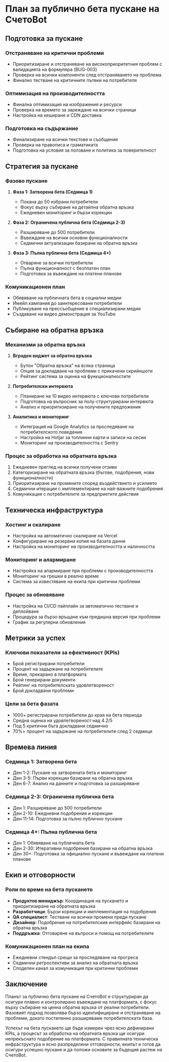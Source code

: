 # План за публично бета пускане на СчетоBot

## Подготовка за пускане

### Отстраняване на критични проблеми
- Приоритизиране и отстраняване на високоприоритетния проблем с валидацията на формуляра (BUG-003)
- Проверка на всички компоненти след отстраняването на проблема
- Финално тестване на критичните пътеки на потребителя

### Оптимизация на производителността
- Финална оптимизация на изображения и ресурси
- Проверка на времето за зареждане на всички страници
- Настройка на кеширане и CDN доставка

### Подготовка на съдържание
- Финализиране на всички текстове и съобщения
- Проверка на правописа и граматиката
- Подготовка на условия за ползване и политика за поверителност

## Стратегия за пускане

### Фазово пускане
1. **Фаза 1: Затворена бета (Седмица 1)**
   - Покана до 50 избрани потребители
   - Фокус върху събиране на детайлна обратна връзка
   - Ежедневен мониторинг и бързи корекции

2. **Фаза 2: Ограничена публична бета (Седмица 2-3)**
   - Разширяване до 500 потребители
   - Въвеждане на всички основни функционалности
   - Седмични актуализации базирани на обратна връзка

3. **Фаза 3: Пълна публична бета (Седмица 4+)**
   - Отваряне за всички потребители
   - Пълна функционалност с безплатен план
   - Подготовка за въвеждане на платени планове

### Комуникационен план
- Обявяване на публичната бета в социални медии
- Имейл кампания до заинтересовани потребители
- Публикуване на прессъобщение в специализирани медии
- Създаване на видео демонстрация за YouTube

## Събиране на обратна връзка

### Механизми за обратна връзка
1. **Вграден виджет за обратна връзка**
   - Бутон "Обратна връзка" на всяка страница
   - Опция за докладване на проблеми с прикачени скрийншоти
   - Рейтинг система за оценка на функционалностите

2. **Потребителски интервюта**
   - Планиране на 10 видео интервюта с ключови потребители
   - Подготовка на въпросник за полу-структурирани интервюта
   - Анализ и приоритизиране на получените предложения

3. **Аналитика и мониторинг**
   - Интеграция на Google Analytics за проследяване на потребителското поведение
   - Настройка на Hotjar за топлинни карти и записи на сесии
   - Мониторинг на производителността с Sentry

### Процес за обработка на обратната връзка
1. Ежедневен преглед на всички получени отзиви
2. Категоризиране на обратната връзка (бъгове, подобрения, нови функционалности)
3. Приоритизиране на промените според въздействието и усилието
4. Седмични итерации с имплементиране на най-важните подобрения
5. Комуникация с потребителите за предприетите действия

## Техническа инфраструктура

### Хостинг и скалиране
- Настройка на автоматично скалиране на Vercel
- Конфигуриране на резервни копия на базата данни
- Настройка на мониторинг на производителността и наличността

### Мониторинг и алармиране
- Настройка на алармиране при проблеми с производителността
- Мониторинг на грешки в реално време
- Система за известяване на екипа при критични проблеми

### Процес за обновяване
- Настройка на CI/CD пайплайн за автоматично тестване и деплойване
- Процедура за бързо връщане към предишна версия при проблеми
- График за регулярни обновления

## Метрики за успех

### Ключови показатели за ефективност (KPIs)
- Брой регистрирани потребители
- Процент на задържане на потребителите
- Време, прекарано в платформата
- Брой генерирани документи
- Рейтинг на потребителската удовлетвореност
- Брой докладвани проблеми

### Цели за бета фазата
- 1000+ регистрирани потребители до края на бета периода
- Средна оценка на удовлетвореност над 4.2/5
- Под 5 критични бъга докладвани седмично
- 70%+ процент на задържане на потребителите след 2 седмици

## Времева линия

### Седмица 1: Затворена бета
- Ден 1-2: Пускане на затворената бета и мониторинг
- Ден 3-5: Първи корекции базирани на обратна връзка
- Ден 6-7: Анализ на данните и подготовка за разширяване

### Седмица 2-3: Ограничена публична бета
- Ден 1: Разширяване до 500 потребители
- Ден 2-10: Ежедневни подобрения и корекции
- Ден 11-14: Подготовка за пълно публично пускане

### Седмица 4+: Пълна публична бета
- Ден 1: Обявяване на публичната бета
- Ден 2-30: Итеративни подобрения базирани на обратна връзка
- Ден 30+: Подготовка за официално пускане и въвеждане на платени планове

## Екип и отговорности

### Роли по време на бета пускането
- **Продуктов мениджър**: Координация на пускането и приоритизиране на обратната връзка
- **Разработчици**: Бързи корекции и имплементация на подобрения
- **QA специалист**: Тестване на всички промени преди пускане
- **Дизайнер**: Подобрения на потребителския интерфейс базирани на обратна връзка
- **Поддръжка**: Отговаряне на въпроси и помощ на потребителите

### Комуникационен план на екипа
- Ежедневни стендъп срещи за проследяване на прогреса
- Седмични ретроспективи за анализ на обратната връзка
- Споделен канал за комуникация при критични проблеми

## Заключение

Планът за публично бета пускане на СчетоBot е структуриран да осигури плавно и контролирано въвеждане на платформата, с фокус върху събиране на ценна обратна връзка от реални потребители. Фазовият подход позволява бързо идентифициране и отстраняване на проблеми, докато постепенно разширяваме потребителската база.

Успехът на бета пускането ще бъде измерен чрез ясно дефинирани KPIs, а процесът за обработка на обратната връзка ще осигури непрекъснато подобрение на платформата. С правилната техническа инфраструктура и ясно разпределени отговорности, екипът е готов да осигури успешно пускане и да положи основите за бъдещия растеж на СчетоBot.
